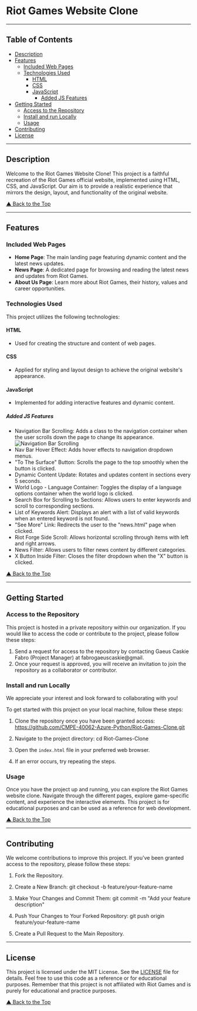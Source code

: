 # Riot Games Website Clone

---

## Table of Contents

- [Description](#description)
- [Features](#features)
  - [Included Web Pages](#included-web-pages)
  - [Technologies Used](#technologies-used)
    - [HTML](#html)
    - [CSS](#css)
    - [JavaScript](#javascript)
      - [Added JS Features](#added-js-features)
- [Getting Started](#getting-started)
  - [Access to the Repository](#access-to-the-repository)
  - [Install and run Locally](#install-and-run-locally)
  - [Usage](#usage)
- [Contributing](#contributing)
- [License](#license)

---

## Description

Welcome to the Riot Games Website Clone! This project is a faithful recreation of the Riot Games official website, implemented using HTML, CSS, and JavaScript. Our aim is to provide a realistic experience that mirrors the design, layout, and functionality of the original website.

[&#9650; Back to the Top](#riot-games-website-clone)

---

## Features

### Included Web Pages

- **Home Page**: The main landing page featuring dynamic content and the latest news updates.
- **News Page**: A dedicated page for browsing and reading the latest news and updates from Riot Games.
- **About Us Page**: Learn more about Riot Games, their history, values and career opportunities.

### Technologies Used

This project utilizes the following technologies:

#### HTML

- Used for creating the structure and content of web pages.

#### CSS

- Applied for styling and layout design to achieve the original website's appearance.

#### JavaScript

- Implemented for adding interactive features and dynamic content.

##### Added JS Features

- Navigation Bar Scrolling: Adds a class to the navigation container when the user scrolls down the page to change its appearance.
  ![Navigation Bar Scrolling](https://drive.google.com/drive/u/7/folders/1NLt2p246Xe9S8MJLI4XZ4EBrutUku9rl)
- Nav Bar Hover Effect: Adds hover effects to navigation dropdown menus.
- "To The Surface" Button: Scrolls the page to the top smoothly when the button is clicked.
- Dynamic Content Update: Rotates and updates content in sections every 5 seconds.
- World Logo - Language Container: Toggles the display of a language options container when the world logo is clicked.
- Search Box for Scrolling to Sections: Allows users to enter keywords and scroll to corresponding sections.
- List of Keywords Alert: Displays an alert with a list of valid keywords when an entered keyword is not found.
- "See More" Link: Redirects the user to the "news.html" page when clicked.
- Riot Forge Side Scroll: Allows horizontal scrolling through items with left and right arrows.
- News Filter: Allows users to filter news content by different categories.
- X Button Inside Filter: Closes the filter dropdown when the "X" button is clicked.

[&#9650; Back to the Top](#riot-games-website-clone)

---

## Getting Started

### Access to the Repository

This project is hosted in a private repository within our organization. If you would like to access the code or contribute to the project, please follow these steps:

1. Send a request for access to the repository by contacting Gaeus Caskie Fabro (Project Manager) at fabrogaeuscaskie@gmail.
2. Once your request is approved, you will receive an invitation to join the repository as a collaborator or contributor.

### Install and run Locally

We appreciate your interest and look forward to collaborating with you!

To get started with this project on your local machine, follow these steps:

1. Clone the repository once you have been granted access:
   https://github.com/CMPE-40062-Azure-Python/Riot-Games-Clone.git

2. Navigate to the project directory:
   cd Riot-Games-Clone

3. Open the `index.html` file in your preferred web browser.

4. If an error occurs, try repeating the steps.

### Usage

Once you have the project up and running, you can explore the Riot Games website clone. Navigate through the different pages, explore game-specific content, and experience the interactive elements. This project is for educational purposes and can be used as a reference for web development.

[&#9650; Back to the Top](#riot-games-website-clone)

---

## Contributing

We welcome contributions to improve this project. If you've been granted access to the repository, please follow these steps:

1. Fork the Repository.

2. Create a New Branch:
   git checkout -b feature/your-feature-name

3. Make Your Changes and Commit Them:
   git commit -m "Add your feature description"

4. Push Your Changes to Your Forked Repository:
   git push origin feature/your-feature-name

5. Create a Pull Request to the Main Repository.

---

## License

This project is licensed under the MIT License. See the [LICENSE](LICENSE) file for details. Feel free to use this code as a reference or for educational purposes. Remember that this project is not affiliated with Riot Games and is purely for educational and practice purposes.

[&#9650; Back to the Top](#riot-games-website-clone)
